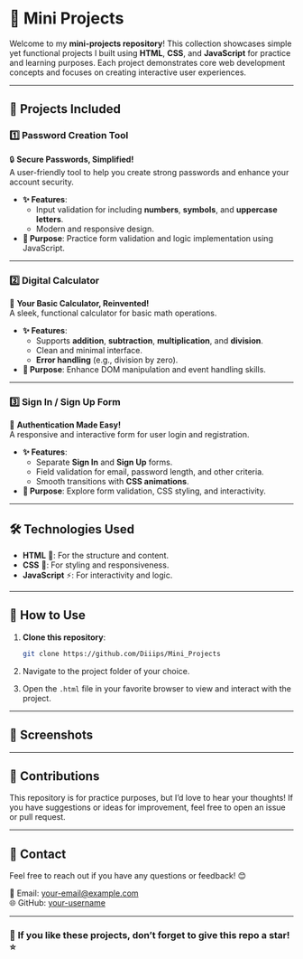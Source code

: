 # 🌟 Mini Projects

Welcome to my **mini-projects repository**! This collection showcases simple yet functional projects I built using **HTML**, **CSS**, and **JavaScript** for practice and learning purposes. Each project demonstrates core web development concepts and focuses on creating interactive user experiences.  

---

## 🚀 Projects Included  

### 1️⃣ **Password Creation Tool**  
🔒 **Secure Passwords, Simplified!**  
A user-friendly tool to help you create strong passwords and enhance your account security.  
- **✨ Features**:    
  - Input validation for including **numbers**, **symbols**, and **uppercase letters**.  
  - Modern and responsive design.  
- **🎯 Purpose**: Practice form validation and logic implementation using JavaScript.  

---

### 2️⃣ **Digital Calculator**  
🧮 **Your Basic Calculator, Reinvented!**  
A sleek, functional calculator for basic math operations.  
- **✨ Features**:  
  - Supports **addition**, **subtraction**, **multiplication**, and **division**.  
  - Clean and minimal interface.  
  - **Error handling** (e.g., division by zero).  
- **🎯 Purpose**: Enhance DOM manipulation and event handling skills.  

---

### 3️⃣ **Sign In / Sign Up Form**  
📝 **Authentication Made Easy!**  
A responsive and interactive form for user login and registration.  
- **✨ Features**:  
  - Separate **Sign In** and **Sign Up** forms.  
  - Field validation for email, password length, and other criteria.  
  - Smooth transitions with **CSS animations**.  
- **🎯 Purpose**: Explore form validation, CSS styling, and interactivity.  

---

## 🛠️ Technologies Used  
- **HTML** 🧱: For the structure and content.  
- **CSS** 🎨: For styling and responsiveness.  
- **JavaScript** ⚡: For interactivity and logic.  

---

## 📂 How to Use  
1. **Clone this repository**:  
   ```bash  
   git clone https://github.com/Diiips/Mini_Projects
   ```  

2. Navigate to the project folder of your choice.  

3. Open the `.html` file in your favorite browser to view and interact with the project.  

---

## 📸 Screenshots  


---

## 🤝 Contributions  
This repository is for practice purposes, but I’d love to hear your thoughts! If you have suggestions or ideas for improvement, feel free to open an issue or pull request.  

---

## 💬 Contact  
Feel free to reach out if you have any questions or feedback! 😊  

📧 Email: your-email@example.com  
🌐 GitHub: [your-username](https://github.com/your-username)  

---

### 🌟 **If you like these projects, don’t forget to give this repo a star!** ⭐
